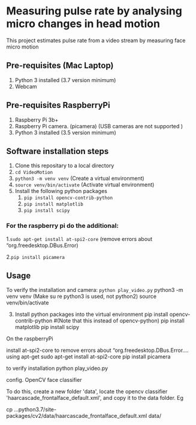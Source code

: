 # Measuring pulse rate by analysing micro changes in head motion
This project estimates pulse rate from a video stream by measuring face micro motion

## Pre-requisites (Mac Laptop)
1. Python 3 installed (3.7 version minimum)
2. Webcam

## Pre-requisites RaspberryPi
1. Raspberry Pi 3b+
2. Raspberry Pi camera. (picamera) (USB cameras are not supported )
3. Python 3 installed (3.5 version minimum)


## Software installation steps
1. Clone this repositary to a local directory
2. `cd VideoMotion`
3. `python3 -m venv venv`  (Create a virtual environment)
4. `source venv/bin/activate` (Activate virtual environment)
5. Install the following python packages
    1. `pip install opencv-contrib-python`
    2. `pip install matplotlib`
    3. `pip install scipy`
    
### For the raspberry pi do the additional:
1.`sudo apt-get install at-spi2-core` (remove errors about “org.freedesktop.DBus.Error)

2.`pip install picamera`
    
    
## Usage
To verify the installation and camera: `python play_video.py` 
python3 -m venv venv (Make su
re python3 is used, not python2)
source venv/bin/activate

3) Install python packages into the virtual environment
pip install opencv-contrib-python #(Note that this instead of opencv-python)
pip install matplotlib
pip install scipy


On the raspberryPi 

install at-spi2-core to remove errors about “org.freedesktop.DBus.Error…. using apt-get
sudo apt-get install at-spi2-core
pip install picamera


to verify installation
python play_video.py

config. OpenCV  face classifier

To do this, create a new folder 'data', locate the opencv classifier 'haarcascade_frontalface_default.xml', and
copy it to the data folder. Eg

cp ...python3.7/site-packages/cv2/data/haarcascade_frontalface_default.xml data/


